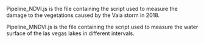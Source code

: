 Pipeline_NDVI.js is the file containing the script used to measure the damage to the vegetations caused by the Vaia storm in 2018.

Pipeline_MNDVI.js is the file containing the script used to measure the water surface of the las vegas lakes in different intervals.
